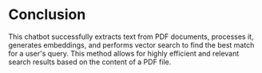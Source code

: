 # Conclusion

This chatbot successfully extracts text from PDF documents, processes it, generates embeddings, and performs vector search to find the best match for a user's query. 
This method allows for highly efficient and relevant search results based on the content of a PDF file.
